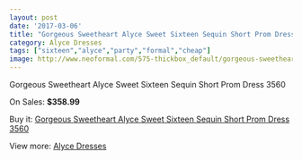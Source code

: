 ```yaml
---
layout: post
date: '2017-03-06'
title: "Gorgeous Sweetheart Alyce Sweet Sixteen Sequin Short Prom Dress 3560"
category: Alyce Dresses
tags: ["sixteen","alyce","party","formal","cheap"]
image: http://www.neoformal.com/575-thickbox_default/gorgeous-sweetheart-alyce-sweet-sixteen-sequin-short-prom-dress-3560.jpg
---
```

Gorgeous Sweetheart Alyce Sweet Sixteen Sequin Short Prom Dress 3560

On Sales: **$358.99**
<a href="https://www.neoformal.com/en/alyce-dresses/203-gorgeous-sweetheart-alyce-sweet-sixteen-sequin-short-prom-dress-3560.html"><amp-img layout="responsive" width="600" height="600" src="//www.neoformal.com/575-thickbox_default/gorgeous-sweetheart-alyce-sweet-sixteen-sequin-short-prom-dress-3560.jpg" alt="Gorgeous Sweetheart Alyce Sweet Sixteen Sequin Short Prom Dress 3560 0" /></a>
<a href="https://www.neoformal.com/en/alyce-dresses/203-gorgeous-sweetheart-alyce-sweet-sixteen-sequin-short-prom-dress-3560.html"><amp-img layout="responsive" width="600" height="600" src="//www.neoformal.com/576-thickbox_default/gorgeous-sweetheart-alyce-sweet-sixteen-sequin-short-prom-dress-3560.jpg" alt="Gorgeous Sweetheart Alyce Sweet Sixteen Sequin Short Prom Dress 3560 1" /></a>
<a href="https://www.neoformal.com/en/alyce-dresses/203-gorgeous-sweetheart-alyce-sweet-sixteen-sequin-short-prom-dress-3560.html"><amp-img layout="responsive" width="600" height="600" src="//www.neoformal.com/577-thickbox_default/gorgeous-sweetheart-alyce-sweet-sixteen-sequin-short-prom-dress-3560.jpg" alt="Gorgeous Sweetheart Alyce Sweet Sixteen Sequin Short Prom Dress 3560 2" /></a>

Buy it: [Gorgeous Sweetheart Alyce Sweet Sixteen Sequin Short Prom Dress 3560](https://www.neoformal.com/en/alyce-dresses/203-gorgeous-sweetheart-alyce-sweet-sixteen-sequin-short-prom-dress-3560.html "Gorgeous Sweetheart Alyce Sweet Sixteen Sequin Short Prom Dress 3560")

View more: [Alyce Dresses](https://www.neoformal.com/en/3-alyce-dresses "Alyce Dresses")